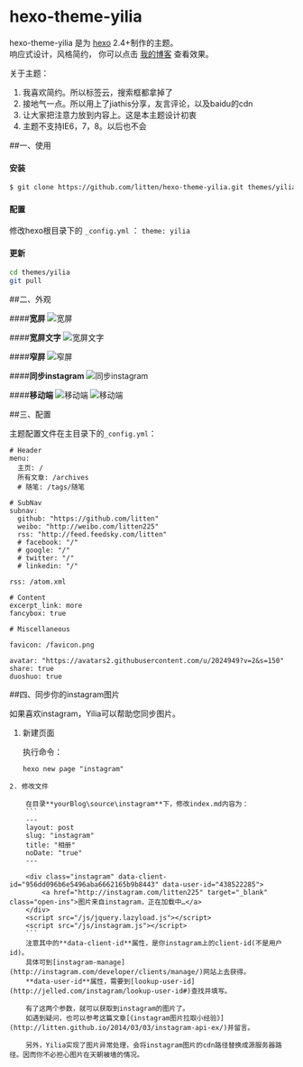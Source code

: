hexo-theme-yilia
================

hexo-theme-yilia 是为 [hexo](https://github.com/tommy351/hexo) 2.4+制作的主题。     
响应式设计，风格简约， 你可以点击 [我的博客](http://litten.github.io/) 查看效果。    

关于主题：

1. 我喜欢简约。所以标签云，搜索框都拿掉了    
2. 接地气一点。所以用上了jiathis分享，友言评论，以及baidu的cdn       
3. 让大家把注意力放到内容上。这是本主题设计初衷      
4. 主题不支持IE6，7，8。以后也不会        


##一、使用

#### 安装

``` bash
$ git clone https://github.com/litten/hexo-theme-yilia.git themes/yilia
```

#### 配置

修改hexo根目录下的 `_config.yml` ： `theme: yilia`

#### 更新

``` bash
cd themes/yilia
git pull
```

##二、外观

####**宽屏**
![宽屏](http://littendomo.sinaapp.com/yilia/yilia-pc1.png)        

####**宽屏文字**
![宽屏文字](http://littendomo.sinaapp.com/yilia/yilia-pc2.png)   

####**窄屏**
![窄屏](http://littendomo.sinaapp.com/yilia/yilia-pc3.png)     

####**同步instagram**
![同步instagram](http://littendomo.sinaapp.com/yilia/yilia-pc4.png)

####**移动端**
![移动端](http://littendomo.sinaapp.com/yilia/yilia-mobile.png)
![移动端](http://littendomo.sinaapp.com/yilia/yilia-mobile2.png)   

##三、配置

主题配置文件在主目录下的`_config.yml`：

```
# Header
menu:
  主页: /
  所有文章: /archives
  # 随笔: /tags/随笔

# SubNav
subnav:
  github: "https://github.com/litten"
  weibo: "http://weibo.com/litten225"
  rss: "http://feed.feedsky.com/litten"
  # facebook: "/"
  # google: "/"
  # twitter: "/"
  # linkedin: "/"

rss: /atom.xml

# Content
excerpt_link: more
fancybox: true

# Miscellaneous

favicon: /favicon.png

avatar: "https://avatars2.githubusercontent.com/u/2024949?v=2&s=150"
share: true
duoshuo: true
```
##四、同步你的instagram图片

如果喜欢instagram，Yilia可以帮助您同步图片。

1. 新建页面

    执行命令：
    ```
    hexo new page "instagram"
```
2. 修改文件

	在目录**yourBlog\source\instagram**下，修改index.md内容为：
    ```
    ---
    layout: post
    slug: "instagram"
    title: "相册"
    noDate: "true"
    ---

    <div class="instagram" data-client-id="956dd096b6e5496aba6662165b9b8443" data-user-id="438522285">
        <a href="http://instagram.com/litten225" target="_blank" class="open-ins">图片来自instagram，正在加载中…</a>
    </div>
    <script src="/js/jquery.lazyload.js"></script>
    <script src="/js/instagram.js"></script>
    ```
    注意其中的**data-client-id**属性，是你instagram上的client-id(不是用户id)。  
    具体可到[instagram-manage](http://instagram.com/developer/clients/manage/)网站上去获得。
    **data-user-id**属性，需要到[lookup-user-id](http://jelled.com/instagram/lookup-user-id#)查找并填写。
    
    有了这两个参数，就可以获取到instagram的图片了。
    如遇到疑问，也可以参考这篇文章[《instagram图片拉取小经验》](http://litten.github.io/2014/03/03/instagram-api-ex/)并留言。
    
    另外，Yilia实现了图片异常处理，会将instagram图片的cdn路径替换成源服务器路径。因而你不必担心图片在天朝被墙的情况。

